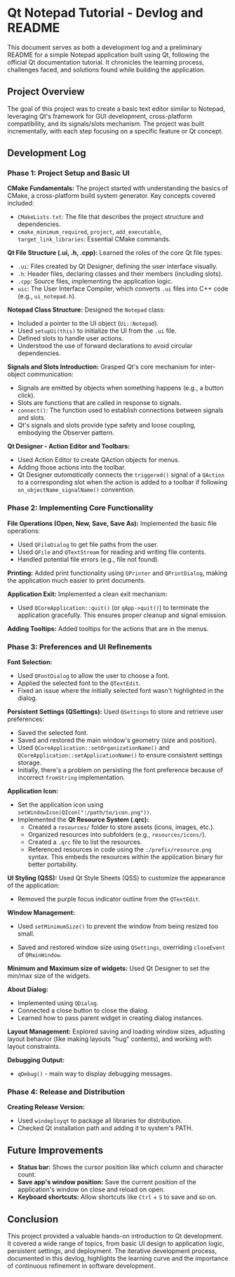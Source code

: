 # Qt Notepad Tutorial - Devlog and README

This document serves as both a development log and a preliminary README for a simple Notepad application built using Qt, following the official Qt documentation tutorial. It chronicles the learning process, challenges faced, and solutions found while building the application.

## Project Overview

The goal of this project was to create a basic text editor similar to Notepad, leveraging Qt's framework for GUI development, cross-platform compatibility, and its signals/slots mechanism. The project was built incrementally, with each step focusing on a specific feature or Qt concept.

## Development Log

### Phase 1: Project Setup and Basic UI

**CMake Fundamentals:** The project started with understanding the basics of CMake, a cross-platform build system generator. Key concepts covered included:

- `CMakeLists.txt`: The file that describes the project structure and dependencies.
- `cmake_minimum_required`, `project`, `add_executable`, `target_link_libraries`: Essential CMake commands.

**Qt File Structure (.ui, .h, .cpp):** Learned the roles of the core Qt file types:

- `.ui`: Files created by Qt Designer, defining the user interface visually.
- `.h`: Header files, declaring classes and their members (including slots).
- `.cpp`: Source files, implementing the application logic.
- `uic`: The User Interface Compiler, which converts `.ui` files into C++ code (e.g., `ui_notepad.h`).

**Notepad Class Structure:** Designed the `Notepad` class:

- Included a pointer to the UI object (`Ui::Notepad`).
- Used `setupUi(this)` to initialize the UI from the `.ui` file.
- Defined slots to handle user actions.
- Understood the use of forward declarations to avoid circular dependencies.

**Signals and Slots Introduction:** Grasped Qt's core mechanism for inter-object communication:

- Signals are emitted by objects when something happens (e.g., a button click).
- Slots are functions that are called in response to signals.
- `connect()`: The function used to establish connections between signals and slots.
- Qt's signals and slots provide type safety and loose coupling, embodying the Observer pattern.

**Qt Designer - Action Editor and Toolbars:**

- Used Action Editor to create QAction objects for menus.
- Adding those actions into the toolbar.
- Qt Designer _automatically_ connects the `triggered()` signal of a `QAction` to a corresponding slot when the action is added to a toolbar if following `on_objectName_signalName()` convention.

### Phase 2: Implementing Core Functionality

**File Operations (Open, New, Save, Save As):** Implemented the basic file operations:

- Used `QFileDialog` to get file paths from the user.
- Used `QFile` and `QTextStream` for reading and writing file contents.
- Handled potential file errors (e.g., file not found).

**Printing:** Added print functionality using `QPrinter` and `QPrintDialog`, making the application much easier to print documents.

**Application Exit:** Implemented a clean exit mechanism:

- Used `QCoreApplication::quit()` (or `qApp->quit()`) to terminate the application gracefully. This ensures proper cleanup and signal emission.

**Adding Tooltips:** Added tooltips for the actions that are in the menus.

### Phase 3: Preferences and UI Refinements

**Font Selection:**

- Used `QFontDialog` to allow the user to choose a font.
- Applied the selected font to the `QTextEdit`.
- Fixed an issue where the initially selected font wasn't highlighted in the dialog.

**Persistent Settings (QSettings):** Used `QSettings` to store and retrieve user preferences:

- Saved the selected font.
- Saved and restored the main window's geometry (size and position).
- Used `QCoreApplication::setOrganizationName()` and `QCoreApplication::setApplicationName()` to ensure consistent settings storage.
- Initially, there's a problem on persisting the font preference because of incorrect `fromString` implementation.

**Application Icon:**

- Set the application icon using `setWindowIcon(QIcon(":/path/to/icon.png"))`.
- Implemented the **Qt Resource System (.qrc):**
  - Created a `resources/` folder to store assets (icons, images, etc.).
  - Organized resources into subfolders (e.g., `resources/icons/`).
  - Created a `.qrc` file to list the resources.
  - Referenced resources in code using the `:/prefix/resource.png` syntax. This embeds the resources within the application binary for better portability.

**UI Styling (QSS):**
Used Qt Style Sheets (QSS) to customize the appearance of the application:

- Removed the purple focus indicator outline from the `QTextEdit`.

**Window Management:**

- Used `setMinimumSize()` to prevent the window from being resized too small.

- Saved and restored window size using `QSettings`, overriding `closeEvent` of `QMainWindow`.

**Minimum and Maximum size of widgets:** Used Qt Designer to set the min/max size of the widgets.

**About Dialog:**

- Implemented using `QDialog`.
- Connected a close button to close the dialog.
- Learned how to pass parent widget in creating dialog instances.

**Layout Management:** Explored saving and loading window sizes, adjusting layout behavior (like making layouts "hug" contents), and working with layout constraints.

**Debugging Output:**

- `qDebug()` - main way to display debugging messages.

### Phase 4: Release and Distribution

**Creating Release Version:**

- Used `windeployqt` to package all libraries for distribution.
- Checked Qt installation path and adding it to system's PATH.

## Future Improvements

- **Status bar:** Shows the cursor position like which column and character count.
- **Save app's window position:** Save the current position of the application's window on close and reload on open.
- **Keyboard shortcuts:** Allow shortcuts like `Ctrl` + `S` to save and so on.

## Conclusion

This project provided a valuable hands-on introduction to Qt development. It covered a wide range of topics, from basic UI design to application logic, persistent settings, and deployment. The iterative development process, documented in this devlog, highlights the learning curve and the importance of continuous refinement in software development.
